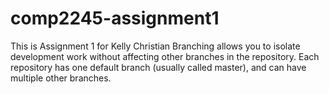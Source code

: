 # comp2245-assignment1
This is Assignment 1 for Kelly Christian
Branching allows you to isolate development work without
affecting other branches in the repository. Each repository
has one default branch (usually called master), and can have
multiple other branches.
